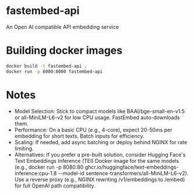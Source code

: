 # fastembed-api
An Open AI compatible API embedding service
# Building docker images
```bash
docker build -t fastembed-api .
docker run -p 8000:8000 fastembed-api
```

# Notes

* Model Selection: Stick to compact models like BAAI/bge-small-en-v1.5 or all-MiniLM-L6-v2 for low CPU usage. FastEmbed auto-downloads them.
* Performance: On a basic CPU (e.g., 4-core), expect 20-50ms per embedding for short texts. Batch inputs for efficiency.
* Scaling: If needed, add async batching or deploy behind NGINX for rate limiting.
* Alternatives: If you prefer a pre-built solution, consider Hugging Face's Text Embeddings Inference (TEI) Docker image for the same models (e.g., docker run -p 8080:80 ghcr.io/huggingface/text-embeddings-inference:cpu-1.8 --model-id sentence-transformers/all-MiniLM-L6-v2). Use a reverse proxy (e.g., NGINX rewriting /v1/embeddings to /embed) for full OpenAI path compatibility.